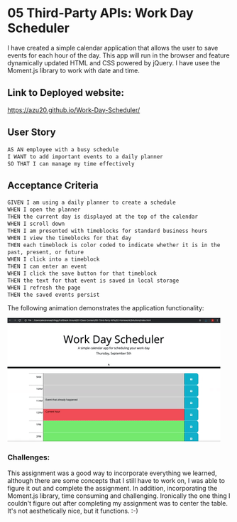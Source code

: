 # 05 Third-Party APIs: Work Day Scheduler

I have created a simple calendar application that allows the user to save events for each hour of the day. This app will run in the browser and feature dynamically updated HTML and CSS powered by jQuery. I have usee the Moment.js library to work with date and time. 

## Link to Deployed website: 

 https://azu20.github.io/Work-Day-Scheduler/

## User Story

```
AS AN employee with a busy schedule
I WANT to add important events to a daily planner
SO THAT I can manage my time effectively
```

## Acceptance Criteria

```
GIVEN I am using a daily planner to create a schedule
WHEN I open the planner
THEN the current day is displayed at the top of the calendar
WHEN I scroll down
THEN I am presented with timeblocks for standard business hours
WHEN I view the timeblocks for that day
THEN each timeblock is color coded to indicate whether it is in the past, present, or future
WHEN I click into a timeblock
THEN I can enter an event
WHEN I click the save button for that timeblock
THEN the text for that event is saved in local storage
WHEN I refresh the page
THEN the saved events persist
```

The following animation demonstrates the application functionality:

![day planner demo](./Assets/05-third-party-apis-homework-demo.gif)

### Challenges: 

This assignment was a good way to incorporate everything we learned, although there are some concepts that I still 
have to work on, I was able to figure it out and complete the assignment. In addition, incorporating the Moment.js 
library, time consuming and challenging. Ironically the one thing I couldn't figure out after completing my assignment was to center the table. It's not aesthetically nice, but it functions. :-) 


